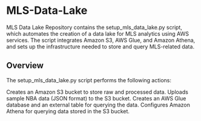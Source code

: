 # MLS-Data-Lake
MLS Data Lake Repository contains the setup_mls_data_lake.py script, which automates the creation of a data lake for MLS analytics using AWS services. The script integrates Amazon S3, AWS Glue, and Amazon Athena, and sets up the infrastructure needed to store and query MLS-related data.

## Overview

The setup_mls_data_lake.py script performs the following actions:

Creates an Amazon S3 bucket to store raw and processed data. Uploads sample NBA data (JSON format) to the S3 bucket. Creates an AWS Glue database and an external table for querying the data. Configures Amazon Athena for querying data stored in the S3 bucket.

